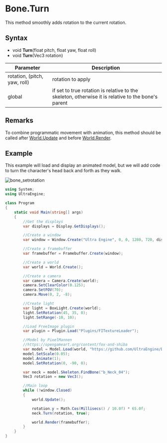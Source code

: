 # Bone.Turn

This method smoothly adds rotation to the current rotation.

## Syntax

- void **Turn**(float pitch, float yaw, float roll)
- void **Turn**(Vec3 rotation)

| Parameter | Description |
|---|---|
| rotation, (pitch, yaw, roll) | rotation to apply |
| global | if set to true rotation is relative to the skeleton, otherwise it is relative to the bone's parent |

## Remarks

To combine programmatic movement with animation, this method should be called after [World.Update](World_Update.md) and before [World.Render](World_Render.md).

## Example

This example will load and display an animated model, but we will add code to turn the character's head back and forth as they walk.

![bone_setrotation](https://raw.githubusercontent.com/UltraEngine/Documentation/master/Images/bone_setrotation.jpg)

```csharp
using System;
using UltraEngine;

class Program
{
    static void Main(string[] args)
    {
        //Get the displays
        var displays = Display.GetDisplays();

        //Create a window
        var window = Window.Create("Ultra Engine", 0, 0, 1280, 720, displays[0], WindowFlags.WINDOW_CENTER | WindowFlags.WINDOW_TITLEBAR);

        //Create a framebuffer
        var framebuffer = Framebuffer.Create(window);

        //Create a world
        var world = World.Create();

        //Create a camera
        var camera = Camera.Create(world);
        camera.SetClearColor(0.125);
        camera.SetFOV(70);
        camera.Move(0, 2, -8);

        //Create light
        var light = BoxLight.Create(world);
        light.SetRotation(45, 35, 0);
        light.SetRange(-10, 10);

        //Load FreeImage plugin
        var plugin = Plugin.Load("Plugins/FITextureLoader");

        //Model by PixelMannen
        //https://opengameart.org/content/fox-and-shiba
        var model = Model.Load(world, "https://github.com/UltraEngine/Documentation/raw/master/Assets/Models/Characters/Fox.glb");
        model.SetScale(0.05);
        model.Animate(1);
        model.SetRotation(0, -90, 0);

        var neck = model.Skeleton.FindBone("b_Neck_04");
        Vec3 rotation = new Vec3();

        //Main loop
        while (!window.Closed)
        {
            world.Update();

            rotation.y = Math.Cos(Millisecs() / 10.0f) * 65.0f;
            neck.Turn(rotation, true);

            world.Render(framebuffer);
        }
    }
}
```